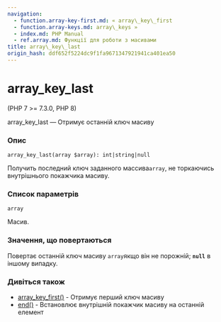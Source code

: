 ```yaml
---
navigation:
  - function.array-key-first.md: « array\_key\_first
  - function.array-keys.md: array\_keys »
  - index.md: PHP Manual
  - ref.array.md: Функції для роботи з масивами
title: array\_key\_last
origin_hash: ddf652f5224dc9f1fa9671347921941ca401ea50
---
```

# array\_key\_last

(PHP 7 >= 7.3.0, PHP 8)

array\_key\_last — Отримує останній ключ масиву

### Опис

```methodsynopsis
array_key_last(array $array): int|string|null
```

Получить последний ключ заданного массива`array`, не торкаючись внутрішнього покажчика масиву.

### Список параметрів

`array`

Масив.

### Значення, що повертаються

Повертає останній ключ масиву `array`якщо він не порожній; **`null`** в іншому випадку.

### Дивіться також

-   [array\_key\_first()](function.array-key-first.md) \- Отримує перший ключ масиву
-   [end()](function.end.md) - Встановлює внутрішній покажчик масиву на останній елемент
